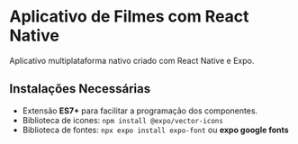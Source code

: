 # Aplicativo de Filmes com React Native

Aplicativo multiplataforma nativo criado com React Native e Expo.

## Instalações Necessárias

- Extensão **ES7+** para facilitar a programação dos componentes.
- Biblioteca de icones: `npm install @expo/vector-icons`
- Biblioteca de fontes: `npx expo install expo-font` ou **expo google fonts**
